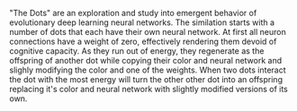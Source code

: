 "The Dots" are an exploration and study into emergent behavior of evolutionary deep learning neural networks.
The similation starts with a number of dots that each have their own neural network. At first all neuron connections have a weight of zero, effectively rendering them devoid of cognitive capacity.
As they run out of energy, they regenerate as the offspring of another dot while copying their color and neural network and slighly modifying the color and one of the weights.
When two dots interact the dot with the most energy will turn the other other dot into an offspring replacing it's color and neural network with slightly modified versions of its own.